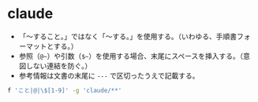 # claude

- 「〜すること。」ではなく「〜する。」を使用する。（いわゆる、手順書フォーマットとする。）
- 参照（`@~`）や引数（`$~`）を使用する場合、末尾にスペースを挿入する。（意図しない連結を防ぐ。）
- 参考情報は文書の末尾に `---` で区切ったうえで記載する。

```sh
f 'こと|@|\$[1-9]' -g 'claude/**'
```
